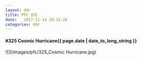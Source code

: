 ```yaml
---
layout: ddr
title: PFC 325
date:   2017-11-14 20:16:28
categories: ddr
---
```


#### **#325** Cosmic Hurricane<span class="pull-right">{{ page.date | date_to_long_string }}</span>
![](/images/pfc/325_Cosmic Hurricane.jpg)
